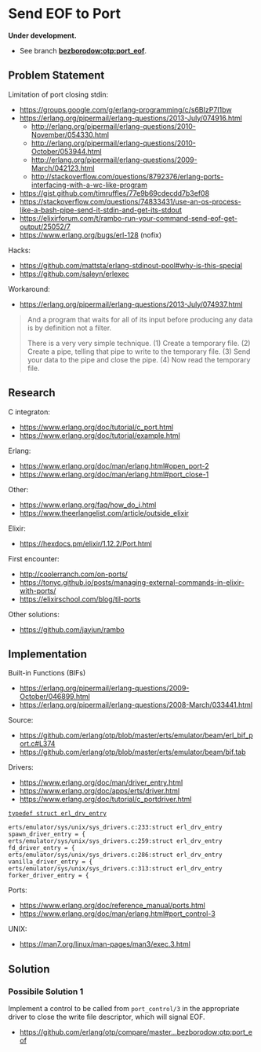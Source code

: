 # Send EOF to Port

**Under development.**

 * See branch **[bezborodow:otp:port_eof](https://github.com/erlang/otp/compare/master...bezborodow:otp:port_eof)**.

## Problem Statement

Limitation of port closing stdin:

 * https://groups.google.com/g/erlang-programming/c/s6BIzP7I1bw
 * https://erlang.org/pipermail/erlang-questions/2013-July/074916.html
   * http://erlang.org/pipermail/erlang-questions/2010-November/054330.html
   * http://erlang.org/pipermail/erlang-questions/2010-October/053944.html
   * http://erlang.org/pipermail/erlang-questions/2009-March/042123.html
   * http://stackoverflow.com/questions/8792376/erlang-ports-interfacing-with-a-wc-like-program
 * https://gist.github.com/timruffles/77e9b69cdecdd7b3ef08
 * https://stackoverflow.com/questions/74833431/use-an-os-process-like-a-bash-pipe-send-it-stdin-and-get-its-stdout
 * https://elixirforum.com/t/rambo-run-your-command-send-eof-get-output/25052/7
 * https://www.erlang.org/bugs/erl-128 (nofix)

Hacks:

 * https://github.com/mattsta/erlang-stdinout-pool#why-is-this-special
 * https://github.com/saleyn/erlexec

Workaround:

 * https://erlang.org/pipermail/erlang-questions/2013-July/074937.html

> And a program that waits for all of its input before producing any data is by definition not a filter.
> 
> There is a very very simple technique.
> (1) Create a temporary file.
> (2) Create a pipe, telling that pipe to write to the temporary file.
> (3) Send your data to the pipe and close the pipe.
> (4) Now read the temporary file.



## Research
 
C integraton:
 
  * https://www.erlang.org/doc/tutorial/c_port.html
  * https://www.erlang.org/doc/tutorial/example.html

Erlang:

 * https://www.erlang.org/doc/man/erlang.html#open_port-2
 * https://www.erlang.org/doc/man/erlang.html#port_close-1

Other:

 * https://www.erlang.org/faq/how_do_i.html
 * https://www.theerlangelist.com/article/outside_elixir
 
Elixir:

 * https://hexdocs.pm/elixir/1.12.2/Port.html

First encounter:

 * http://coolerranch.com/on-ports/
 * https://tonyc.github.io/posts/managing-external-commands-in-elixir-with-ports/
 * https://elixirschool.com/blog/til-ports

Other solutions:

 * https://github.com/jayjun/rambo

## Implementation


Built-in Functions (BIFs)

 * https://erlang.org/pipermail/erlang-questions/2009-October/046899.html
 * https://erlang.org/pipermail/erlang-questions/2008-March/033441.html

Source:

 * https://github.com/erlang/otp/blob/master/erts/emulator/beam/erl_bif_port.c#L374
 * https://github.com/erlang/otp/blob/master/erts/emulator/beam/bif.tab

Drivers:

 * https://www.erlang.org/doc/man/driver_entry.html
 * https://www.erlang.org/doc/apps/erts/driver.html
 * https://www.erlang.org/doc/tutorial/c_portdriver.html

[`typedef struct erl_drv_entry`](https://github.com/erlang/otp/blob/master/erts/emulator/beam/erl_driver.h#L215)

```
erts/emulator/sys/unix/sys_drivers.c:233:struct erl_drv_entry spawn_driver_entry = {
erts/emulator/sys/unix/sys_drivers.c:259:struct erl_drv_entry fd_driver_entry = {
erts/emulator/sys/unix/sys_drivers.c:286:struct erl_drv_entry vanilla_driver_entry = {
erts/emulator/sys/unix/sys_drivers.c:313:struct erl_drv_entry forker_driver_entry = {
```

Ports:

 * https://www.erlang.org/doc/reference_manual/ports.html
 * https://www.erlang.org/doc/man/erlang.html#port_control-3

UNIX:

 * https://man7.org/linux/man-pages/man3/exec.3.html

## Solution

### Possibile Solution 1

Implement a control to be called from `port_control/3` in the appropriate driver to close the write file descriptor, which will signal EOF.

 * https://github.com/erlang/otp/compare/master...bezborodow:otp:port_eof
